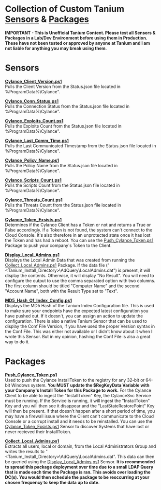 # Collection of Custom Tanium [Sensors](#sensors) & [Packages](#packages)
**IMPORTANT - This is Unofficial Tanium Content. Please test all Sensors & Packages in a Lab/Dev Environment before using them in Production. These have not been tested or approved by anyone at Tanium and I am not liable for anything you may break using them.**

# Sensors
**[Cylance_Client_Version.ps1](https://github.com/PoppaShell/Tanium/blob/master/Sensors/Cylance_Client_Version.ps1)**\
Pulls the Client Version from the Status.json file located in %ProgramData%\Cylance\".

**[Cylance_Conn_Status.ps1](https://github.com/PoppaShell/Tanium/blob/master/Sensors/Cylance_Conn_Status.ps1)**\
Pulls the Connection Status from the Status.json file located in %ProgramData%\Cylance\".

**[Cylance_Exploits_Count.ps1](https://github.com/PoppaShell/Tanium/blob/master/Sensors/Cylance_Exploits_Count.ps1)**\
Pulls the Exploits Count from the Status.json file located in %ProgramData%\Cylance\".

**[Cylance_Last_Comm_Time.ps1](https://github.com/PoppaShell/Tanium/blob/master/Sensors/Cylance_Last_Comm_Time.ps1)**\
Pulls the Last Communicated Timestamp from the Status.json file located in %ProgramData%\Cylance\".

**[Cylance_Policy_Name.ps1](https://github.com/PoppaShell/Tanium/blob/master/Sensors/Cylance_Policy_Name.ps1)**\
Pulls the Policy Name from the Status.json file located in %ProgramData%\Cylance\".

**[Cylance_Scripts_Count.ps1](https://github.com/PoppaShell/Tanium/blob/master/Sensors/Cylance_Scripts_Count.ps1)**\
Pulls the Scripts Count from the Status.json file located in %ProgramData%\Cylance\".

**[Cylance_Threats_Count.ps1](https://github.com/PoppaShell/Tanium/blob/master/Sensors/Cylance_Threats_Count.ps1)**\
Pulls the Threats Count from the Status.json file located in %ProgramData%\Cylance\".

**[Cylance_Token_Exsists.ps1](https://github.com/PoppaShell/Tanium/blob/master/Sensors/Cylance_Token_Exsists.ps1)**\
Determines if the Cylance Client has a Token or not and returns a True or False accordingly. If a Token is not found, the system can't connect to the Cloud Console. It's also therefore in an unprotected state once it has lost the Token and has had a reboot. You can use the [Push_Cylance_Token.ps1](https://github.com/PoppaShell/Tanium/blob/master/Packages/Push_Cylance_Token.ps1) Package to push your company's Token to the Client.

**[Display_Local_Admins.ps1](https://github.com/PoppaShell/Tanium/blob/master/Sensors/Display_Local_Admins.ps1)**\
Displays the Local Admin Data that was created from running the [Collect_Local_Admins.ps1](https://github.com/PoppaShell/Tanium/blob/master/Packages/Collect_Local_Admins.ps1) Package. If the data file ("<Tanium_Install_Directory>\AdQuery\LocalAdmins.dat") is present, it will display the contents. Otherwise, it will display "No Result". You will need to configure the output to use the comma separated option with two columns. The first column should be titled "Computer Name" and the second "Account Name", both with the Result Type set to "Text".

**[MD5_Hash_Of_Index_Config.ps1](https://github.com/PoppaShell/Tanium/blob/master/Sensors/MD5_Hash_Of_Index_Config.ps1)**\
Displays the MD5 Hash of the Tanium Index Configuration file. This is used to make sure your endpoints have the expected latest configuration you have pushed out. If it doesn't, you can assign an action to update the configuration. There is also a native Tanium Sensor that can be used to display the Conf File Version, if you have used the proper Version syntax in the Conf File. This was either not available or I didn't know about it when I wrote this Sensor. But in my opinion, hashing the Conf File is also a great way to do it.


# Packages
**[Push_Cylance_Token.ps1](https://github.com/PoppaShell/Tanium/blob/master/Packages/Push_Cylance_Token.ps1)**\
Used to push the Cylance InstallToken to the registry for any 32-bit or 64-bit Windows system. **You MUST update the $RegKeyData Variable with your Company's Install Token for this Package to work.** For the Cylance Client to be able to ingest the "InstallToken" Key, the CylanceSvc Service must be running. If the Service is running, it will ingest the "InstallToken" Key and you will then see it disappear and the "LastStateRestorePoint" Key will then be present. If that doesn't happen after a short period of time, you may have a firewall issue where the Client can't communicate to the Cloud Console or a corrupt install and it needs to be reinstalled. You can use the [Cylance_Token_Exsists.ps1](https://github.com/PoppaShell/Tanium/blob/master/Sensors/Cylance_Token_Exsists.ps1) Sensor to discover Systems that have lost or never recieved their InstallToken.

**[Collect_Local_Admins.ps1](https://github.com/PoppaShell/Tanium/blob/master/Packages/Collect_Local_Admins.ps1)**\
Extracts all users, local or domain, from the Local Administrators Group and writes the results to "<Tanium_Install_Directory>\AdQuery\LocalAdmins.dat". This data can then be queried using the [Display_Local_Admins.ps1](https://github.com/PoppaShell/Tanium/blob/master/Sensors/Display_Local_Admins.ps1) Sensor. **It is recommended to spread this package deployment over time due to a small LDAP Query that is made each time the Package is ran. This avoids over loading the DC(s). You would then schedule the package to be reoccurring at your chosen frequency to keep the data up to date.**

